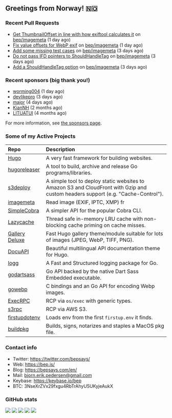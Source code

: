 ## Greetings from Norway! 🇳🇴

### Recent Pull Requests

- [Get ThumbnailOffset in line with how exiftool calculates it](https://github.com/bep/imagemeta/pull/15) on [bep/imagemeta](https://github.com/bep/imagemeta) (1 day ago)
- [Fix value offsets for WebP exif](https://github.com/bep/imagemeta/pull/14) on [bep/imagemeta](https://github.com/bep/imagemeta) (1 day ago)
- [Add some missing test cases](https://github.com/bep/imagemeta/pull/12) on [bep/imagemeta](https://github.com/bep/imagemeta) (3 days ago)
- [Do not pass IFD pointers to ShouldHandleTag](https://github.com/bep/imagemeta/pull/11) on [bep/imagemeta](https://github.com/bep/imagemeta) (3 days ago)
- [Add a ShouldHandleTag option](https://github.com/bep/imagemeta/pull/10) on [bep/imagemeta](https://github.com/bep/imagemeta) (3 days ago)

### Recent sponsors (big thank you!)

- [worming004](https://github.com/worming004) (1 day ago)
- [devlikepro](https://github.com/devlikepro) (3 days ago)
- [major](https://github.com/major) (4 days ago)
- [KianNH](https://github.com/KianNH) (2 months ago)
- [LITUATUI](https://github.com/LITUATUI) (4 months ago)

For more information, see [the sponsors page](https://github.com/sponsors/bep/).

### Some of my Active Projects

| Repo  | Description |
| :---------------------------------------- | :------------------------------------------- |
| [Hugo](https://github.com/gohugoio/hugo)|A very fast framework for building websites. |
| [hugoreleaser](https://github.com/gohugoio/hugoreleaser)| A tool to build, archive and release Go programs/libraries.  |
| [s3deploy](https://github.com/bep/s3deploy)| A simple tool to deploy static websites to Amazon S3 and CloudFront with Gzip and custom headers support (e.g. "Cache-Control").|
| [imagemeta](https://github.com/bep/imagemeta)| Read image (EXIF, IPTC, XMP) fr|
| [SimpleCobra](https://github.com/bep/simplecobra)|A simpler API for the popular Cobra CLI.|
| [Lazycache](https://github.com/bep/lazycache)| Thread safe in-memory LRU cache with non-blocking cache priming on cache misses.  |
| [Gallery Deluxe](https://github.com/bep/gallerydeluxe)|Fast Hugo gallery theme/module suitable for lots of images (JPEG, WebP, TIFF, PNG).|
| [DocuAPI](https://github.com/bep/docuapi)| Beautiful multilingual API documentation theme for Hugo.  |
| [logg](https://github.com/bep/logg)| A Fast and Structured logging package for Go.  |
| [godartsass](https://github.com/bep/godartsass)| Go API backed by the native Dart Sass Embedded executable. |
| [gowebp](https://github.com/bep/gowebp)|C bindings and an Go API for encoding Webp images. |
| [ExecRPC](https://github.com/bep/execrpc)|RCP via `os/exec` with generic types.  |
| [s3rpc](https://github.com/bep/s3rpc)|RCP via AWS S3.|
| [firstupdotenv](https://github.com/bep/firstupdotenv)|Loads env from the first `firstup.env` it finds. |
| [buildpkg](https://github.com/bep/buildpkg)| Builds, signs, notarizes and staples a MacOS pkg file. |

### Contact info
- Twitter: https://twitter.com/bepsays/
- Web: https://bep.is/
- Blog: https://bepsays.com/en/
- Mail: bjorn.erik.pedersen@gmail.com
- Keybase: https://keybase.io/bep
- BTC: 3NseXrZVx29fxgu4RbTrAhyU5UKyjeAukX


### GitHub stats

![](https://github-profile-summary-cards.vercel.app/api/cards/profile-details?username=bep&theme=github)
![](https://github-profile-summary-cards.vercel.app/api/cards/repos-per-language?username=bep&theme=github)
![](https://github-profile-summary-cards.vercel.app/api/cards/most-commit-language?username=bep&theme=github)
![](https://github-profile-summary-cards.vercel.app/api/cards/stats?username=bep&theme=github)
![](https://github-profile-summary-cards.vercel.app/api/cards/productive-time?username=bep&theme=github)
